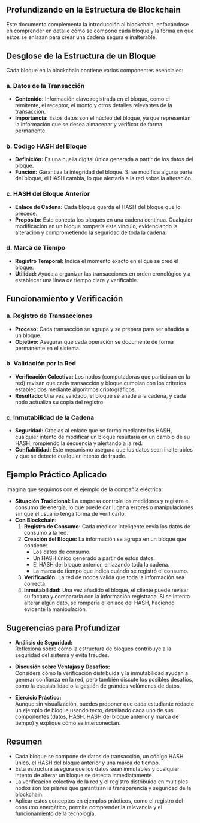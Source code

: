 ## **Profundizando en la Estructura de Blockchain**

Este documento complementa la introducción al blockchain, enfocándose en comprender en detalle cómo se compone cada bloque y la forma en que estos se enlazan para crear una cadena segura e inalterable.



##  **Desglose de la Estructura de un Bloque**

Cada bloque en la blockchain contiene varios componentes esenciales:

### a. Datos de la Transacción
- **Contenido:** Información clave registrada en el bloque, como el remitente, el receptor, el monto y otros detalles relevantes de la transacción.
- **Importancia:** Estos datos son el núcleo del bloque, ya que representan la información que se desea almacenar y verificar de forma permanente.

### b. Código HASH del Bloque
- **Definición:** Es una huella digital única generada a partir de los datos del bloque.
- **Función:** Garantiza la integridad del bloque. Si se modifica alguna parte del bloque, el HASH cambia, lo que alertaría a la red sobre la alteración.

### c. HASH del Bloque Anterior
- **Enlace de Cadena:** Cada bloque guarda el HASH del bloque que lo precede.
- **Propósito:** Esto conecta los bloques en una cadena continua. Cualquier modificación en un bloque rompería este vínculo, evidenciando la alteración y comprometiendo la seguridad de toda la cadena.

### d. Marca de Tiempo
- **Registro Temporal:** Indica el momento exacto en el que se creó el bloque.
- **Utilidad:** Ayuda a organizar las transacciones en orden cronológico y a establecer una línea de tiempo clara y verificable.



## **Funcionamiento y Verificación**

### a. Registro de Transacciones
- **Proceso:** Cada transacción se agrupa y se prepara para ser añadida a un bloque.
- **Objetivo:** Asegurar que cada operación se documente de forma permanente en el sistema.

### b. Validación por la Red
- **Verificación Colectiva:** Los nodos (computadoras que participan en la red) revisan que cada transacción y bloque cumplan con los criterios establecidos mediante algoritmos criptográficos.
- **Resultado:** Una vez validado, el bloque se añade a la cadena, y cada nodo actualiza su copia del registro.

### c. Inmutabilidad de la Cadena
- **Seguridad:** Gracias al enlace que se forma mediante los HASH, cualquier intento de modificar un bloque resultaría en un cambio de su HASH, rompiendo la secuencia y alertando a la red.
- **Confiabilidad:** Este mecanismo asegura que los datos sean inalterables y que se detecte cualquier intento de fraude.



## **Ejemplo Práctico Aplicado**

Imagina que seguimos con el ejemplo de la compañía eléctrica:

- **Situación Tradicional:** La empresa controla los medidores y registra el consumo de energía, lo que puede dar lugar a errores o manipulaciones sin que el usuario tenga forma de verificarlo.
- **Con Blockchain:**  
  1. **Registro de Consumo:** Cada medidor inteligente envía los datos de consumo a la red.  
  2. **Creación del Bloque:** La información se agrupa en un bloque que contiene:
     - Los datos de consumo.
     - Un HASH único generado a partir de estos datos.
     - El HASH del bloque anterior, enlazando toda la cadena.
     - La marca de tiempo que indica cuándo se registró el consumo.
  3. **Verificación:** La red de nodos valida que toda la información sea correcta.
  4. **Inmutabilidad:** Una vez añadido el bloque, el cliente puede revisar su factura y compararla con la información registrada. Si se intenta alterar algún dato, se rompería el enlace del HASH, haciendo evidente la manipulación.



## **Sugerencias para Profundizar**

- **Análisis de Seguridad:**  
  Reflexiona sobre cómo la estructura de bloques contribuye a la seguridad del sistema y evita fraudes.
  
- **Discusión sobre Ventajas y Desafíos:**  
  Considera cómo la verificación distribuida y la inmutabilidad ayudan a generar confianza en la red, pero también discute los posibles desafíos, como la escalabilidad o la gestión de grandes volúmenes de datos.

- **Ejercicio Práctico:**  
  Aunque sin visualización, puedes proponer que cada estudiante redacte un ejemplo de bloque usando texto, detallando cada uno de sus componentes (datos, HASH, HASH del bloque anterior y marca de tiempo) y explique cómo se interconectan.



## **Resumen**

- Cada bloque se compone de datos de transacción, un código HASH único, el HASH del bloque anterior y una marca de tiempo.
- Esta estructura asegura que los datos sean inmutables y cualquier intento de alterar un bloque se detecta inmediatamente.
- La verificación colectiva de la red y el registro distribuido en múltiples nodos son los pilares que garantizan la transparencia y seguridad de la blockchain.
- Aplicar estos conceptos en ejemplos prácticos, como el registro del consumo energético, permite comprender la relevancia y el funcionamiento de la tecnología.


